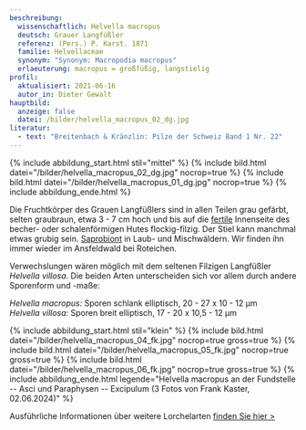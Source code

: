 ```yaml
---
beschreibung:
  wissenschaftlich: Helvella macropus
  deutsch: Grauer Langfüßler
  referenz: (Pers.) P. Karst. 1871
  familie: Helvellaceae
  synonym: "Synonym: Macropodia macropus"
  erlaeuterung: macropus = großfüßig, langstielig
profil:
  aktualisiert: 2021-06-16
  autor_in: Dieter Gewalt
hauptbild:
  anzeige: false
  datei: /bilder/helvella_macropus_02_dg.jpg
literatur:
  - text: "Breitenbach & Kränzlin: Pilze der Schweiz Band 1 Nr. 22"
---
```

{% include abbildung_start.html stil="mittel" %}
{% include bild.html datei="/bilder/helvella_macropus_02_dg.jpg" nocrop=true %}
{% include bild.html datei="/bilder/helvella_macropus_01_dg.jpg" nocrop=true %}
{% include abbildung_ende.html %}

Die Fruchtkörper des Grauen Langfüßlers sind in allen Teilen grau gefärbt, selten graubraun, etwa 3 - 7 cm hoch und bis auf die [fertile](fertil "Glossar") Innenseite des becher- oder schalenförmigen Hutes flockig-filzig. Der Stiel kann manchmal etwas grubig sein. [Saprobiont](saprobiontisch "Glossar") in Laub- und Mischwäldern. Wir finden ihn immer wieder im Ansfeldwald bei Roteichen. 

Verwechslungen wären möglich mit dem seltenen Filzigen Langfüßler *Helvella villosa*. Die beiden Arten unterscheiden sich vor allem durch andere Sporenform und -maße:

*Helvella macropus:* Sporen schlank elliptisch, 20 - 27 x 10 - 12 µm\
*Helvella villosa:* Sporen breit elliptisch, 17 - 20 x 10,5 - 12 µm

{% include abbildung_start.html stil="klein" %}
{% include bild.html datei="/bilder/helvella_macropus_04_fk.jpg" nocrop=true gross=true %}
{% include bild.html datei="/bilder/helvella_macropus_05_fk.jpg" nocrop=true gross=true %}
{% include bild.html datei="/bilder/helvella_macropus_06_fk.jpg" nocrop=true gross=true %}
{% include abbildung_ende.html legende="Helvella macropus an der Fundstelle -- Asci und Paraphysen -- Excipulum (3 Fotos von Frank Kaster, 02.06.2024)" %}

Ausführliche Informationen über weitere Lorchelarten [finden Sie hier >](/verwandt/lorcheln)
